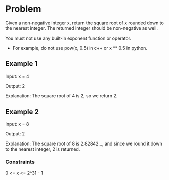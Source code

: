 # Problem

Given a non-negative integer x, return the square root of x rounded down to the nearest integer. The returned integer should be non-negative as well.

You must not use any built-in exponent function or operator.

- For example, do not use pow(x, 0.5) in c++ or x ** 0.5 in python.
 
## Example 1

Input: x = 4

Output: 2

Explanation: The square root of 4 is 2, so we return 2.

## Example 2

Input: x = 8

Output: 2

Explanation: The square root of 8 is 2.82842..., and since we round it down to the nearest integer, 2 is returned.
 
### Constraints

0 <= x <= 2^31 - 1
